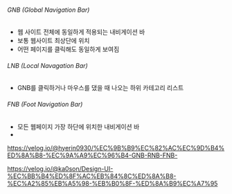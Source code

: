 ###### GNB (Global Navigation Bar)
- 웹 사이트 전체에 동일하게 적용되는 내비게이션 바
- 보통 웹사이트 최상단에 위치
- 어떤 페이지를 클릭해도 동일하게 보여짐

###### LNB (Local Navagation Bar)
- GNB를 클릭하거나 마우스를 댔을 때 나오는 하위 카테고리 리스트

###### FNB (Foot Navigation Bar)
- 모든 웹페이지 가장 하단에 위치한 내비게이션 바
- 
https://velog.io/@hyerin0930/%EC%9B%B9%EC%82%AC%EC%9D%B4%ED%8A%B8-%EC%9A%A9%EC%96%B4-GNB-RNB-FNB-

https://velog.io/@ka0son/Design-UI-%EC%BB%B4%ED%8F%AC%EB%84%8C%ED%8A%B8-%EC%A2%85%EB%A5%98-%EB%B0%8F-%ED%8A%B9%EC%A7%95
